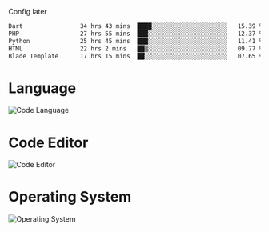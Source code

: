 <!-- ## Hi there 👋 -->
Config later

<!--
**rickrck/rickrck** is a ✨ _special_ ✨ repository because its `README.md` (this file) appears on your GitHub profile.

Here are some ideas to get you started:

- 🔭 I’m currently working on ...
- 🌱 I’m currently learning ...
- 👯 I’m looking to collaborate on ...
- 🤔 I’m looking for help with ...
- 💬 Ask me about ...
- 📫 How to reach me: ...
- 😄 Pronouns: ...
- ⚡ Fun fact: ...
-->

<!--START_SECTION:waka-->

```txt
Dart                34 hrs 43 mins  ████░░░░░░░░░░░░░░░░░░░░░   15.39 %
PHP                 27 hrs 55 mins  ███░░░░░░░░░░░░░░░░░░░░░░   12.37 %
Python              25 hrs 45 mins  ███░░░░░░░░░░░░░░░░░░░░░░   11.41 %
HTML                22 hrs 2 mins   ██▒░░░░░░░░░░░░░░░░░░░░░░   09.77 %
Blade Template      17 hrs 15 mins  ██░░░░░░░░░░░░░░░░░░░░░░░   07.65 %
```

<!--END_SECTION:waka-->

# Language
![Code Language](https://wakatime.com/share/@Rie/857855bd-8826-4360-bd0b-30668e651616.svg)

# Code Editor
![Code Editor](https://wakatime.com/share/@Rie/630d1d98-3d54-4afd-a23d-fa79134fc528.svg)

# Operating System
![Operating System](https://wakatime.com/share/@Rie/a7b1eb7d-159b-4b03-8226-3a05ad998782.svg)
